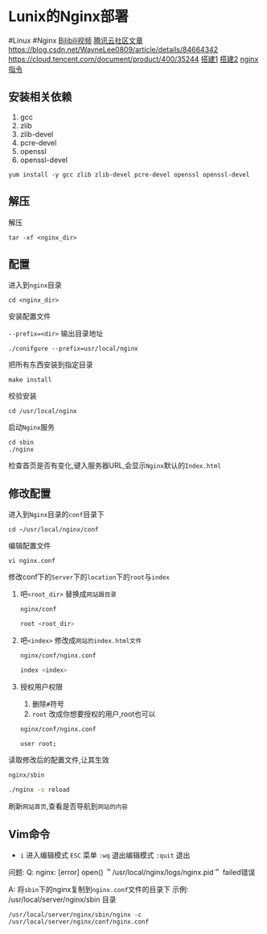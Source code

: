 # Lunix的Nginx部署

#Linux #Nginx
[Bilibili视频](https://www.bilibili.com/video/BV1db4y1n7Rr?spm_id_from=333.999.0.0)
[腾讯云社区文章](https://cloud.tencent.com/developer/article/1924770)
https://blog.csdn.net/WayneLee0809/article/details/84664342
https://cloud.tencent.com/document/product/400/35244
[搭建1](https://blog.csdn.net/Cs_Mervyn/article/details/120075477#:~:text=centos%207%20%E5%AE%89%E8%A3%85nginx%20%E4%B8%80%E3%80%81%E4%B8%8B%E8%BD%BD%20%E5%AE%89%E8%A3%85%20%E5%8C%85%20cd%20%2Fusr%2Flocal%2Fsoftware,%E4%BA%8C%E3%80%81%E8%A7%A3%E5%8E%8B%20%E5%AE%89%E8%A3%85%20tar%20-zxvf%20nginx%20centos%207%20%E5%AE%89%E8%A3%85nginx)
[搭建2](https://blog.csdn.net/WayneLee0809/article/details/84664342)
[nginx指令](https://blog.csdn.net/erdfty/article/details/89919513)

## 安装相关依赖

1. gcc
2. zlib
3. zlib-devel
4. pcre-devel
5. openssl
6. openssl-devel

```Shell
yum install -y gcc zlib zlib-devel pcre-devel openssl openssl-devel
```

## 解压

解压

```Shell
tar -xf <nginx_dir>
```

## 配置

进入到`nginx`目录

```Shell
cd <nginx_dir>
```

安装配置文件

`--prefix=<dir>` 输出目录地址

```Shell
./conifgure --prefix=usr/local/nginx
```

把所有东西安装到指定目录

```shell
make install
```

校验安装

```Shell
cd /usr/local/nginx
```

启动`Nginx`服务

```Shell
cd sbin
./nginx
```

检查首页是否有变化,键入服务器URL,会显示`Nginx`默认的`Index.html`

## 修改配置

进入到`Nginx`目录的`conf`目录下

```Shell
cd ~/usr/local/nginx/conf
```

编辑配置文件

```Shell
vi nginx.conf
```

修改conf下的`Server`下的`location`下的`root`与`index`

1. 吧`<root_dir>` 替换成`网站跟目录`

   ```bash
   nginx/conf
   
   root <root_dir>
   ```

2. 吧`<index>` 修改成`网站的index.html文件`

   ```bash
   nginx/conf/nginx.conf
   
   index <index>
   ``` 

3. 授权用户权限
    1. 删除`#`符号
    2. `root` 改成你想要授权的用户,root也可以

   ```bash
   nginx/conf/nginx.conf
   
   user root;
   ```

读取修改后的配置文件,让其生效

```bash
nginx/sbin

./nginx -s reload
```

刷新`网站首页`,查看是否导航到`网站的内容`

## Vim命令

- `i` 进入编辑模式
  `ESC` 菜单
  `:wq` 退出编辑模式
  `:quit` 退出

问题:
Q: nginx: [error] open() ＂/usr/local/nginx/logs/nginx.pid＂ failed错误

A: 将`sbin`下的nginx复制到`nginx.conf`文件的目录下
示例:
/usr/local/server/nginx/sbin 目录

```shell
/usr/local/server/nginx/sbin/nginx -c /usr/local/server/nginx/conf/nginx.conf

```